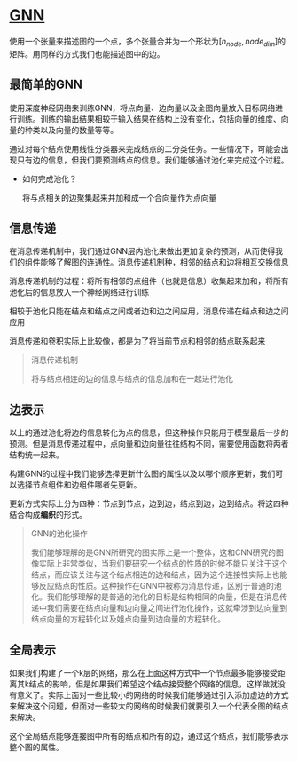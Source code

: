 # [GNN](https://distill.pub/2021/gnn-intro/#graph-to-tensor)

使用一个张量来描述图的一个点，多个张量合并为一个形状为$[n_{node},node_{dim}]$的矩阵。用同样的方式我们也能描述图中的边。

## 最简单的GNN

使用深度神经网络来训练GNN，将点向量、边向量以及全图向量放入目标网络进行训练。训练的输出结果相较于输入结果在结构上没有变化，包括向量的维度、向量的种类以及向量的数量等等。

通过对每个结点使用线性分类器来完成结点的二分类任务。一些情况下，可能会出现只有边的信息，但我们要预测结点的信息。我们能够通过池化来完成这个过程。

- 如何完成池化？

  将与点相关的边聚集起来并加和成一个合向量作为点向量

## 信息传递

在消息传递机制中，我们通过GNN层内池化来做出更加复杂的预测，从而使得我们的组件能够了解图的连通性。消息传递机制种，相邻的结点和边将相互交换信息

消息传递机制的过程：将所有相邻的点组件（也就是信息）收集起来加和，将所有池化后的信息放入一个神经网络进行训练

相较于池化只能在结点和结点之间或者边和边之间应用，消息传递在结点和边之间应用

消息传递和卷积实际上比较像，都是为了将当前节点和相邻的结点联系起来

> 消息传递机制
>
> 将与结点相连的边的信息与结点的信息加和在一起进行池化

## 边表示

以上的通过池化将边的信息转化为点的信息，但这种操作只能用于模型最后一步的预测。但是消息传递过程中，点向量和边向量往往结构不同，需要使用函数将两者结构统一起来。

构建GNN的过程中我们能够选择更新什么图的属性以及以哪个顺序更新，我们可以选择节点组件和边组件哪者先更新。

更新方式实际上分为四种：节点到节点，边到边，结点到边，边到结点。将这四种结合构成**编织**的形式。

> GNN的池化操作
>
> 我们能够理解的是GNN所研究的图实际上是一个整体，这和CNN研究的图像实际上非常类似，当我们要研究一个结点的性质的时候不能只关注于这个结点，而应该关注与这个结点相连的边和结点，因为这个连接性实际上也能够反应结点的性质。这种操作在GNN中被称为消息传递，区别于普通的池化。我们能够理解的是普通的池化的目标是结构相同的向量，但是在消息传递中我们需要在结点向量和边向量之间进行池化操作，这就牵涉到边向量到结点向量的方程转化以及姐点向量到边向量的方程转化。

## 全局表示

如果我们构建了一个k层的网络，那么在上面这种方式中一个节点最多能够接受距离其k结点的影响，但是如果我们希望这个结点接受整个网络的信息，这样做就没有意义了。实际上面对一些比较小的网络的时候我们能够通过引入添加虚边的方式来解决这个问题，但面对一些较大的网络的时候我们就要引入一个代表全图的结点来解决。

这个全局结点能够连接图中所有的结点和所有的边，通过这个结点，我们能够表示整个图的属性。